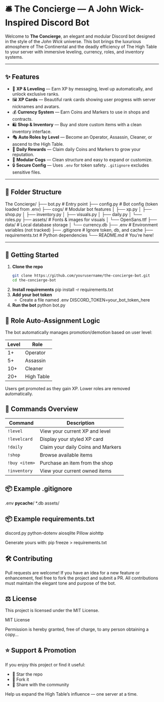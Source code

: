 # 🛎️ The Concierge — A John Wick-Inspired Discord Bot

Welcome to **The Concierge**, an elegant and modular Discord bot designed in the style of the *John Wick* universe. This bot brings the luxurious atmosphere of The Continental and the deadly efficiency of The High Table to your server with immersive leveling, currency, roles, and inventory systems.

---

## ✨ Features

- 🎯 **XP & Leveling** — Earn XP by messaging, level up automatically, and unlock exclusive ranks.
- 🖼️ **XP Cards** — Beautiful rank cards showing user progress with server nicknames and avatars.
- 💰 **Currency System** — Earn Coins and Markers to use in shops and contracts.
- 🛍️ **Shop & Inventory** — Buy and store custom items with a clean inventory interface.
- 🎭 **Auto Roles by Level** — Become an Operator, Assassin, Cleaner, or ascend to the High Table.
- 📅 **Daily Rewards** — Claim daily Coins and Markers to grow your reputation.
- 🧩 **Modular Cogs** — Clean structure and easy to expand or customize.
- 🔒 **Secure Config** — Uses `.env` for token safety. `.gitignore` excludes sensitive files.

---

## 🧱 Folder Structure

The Concierge/
├── bot.py # Entry point
├── config.py # Bot config (token loaded from .env)
├── cogs/ # Modular bot features
│ ├── xp.py
│ ├── shop.py
│ ├── inventory.py
│ ├── visuals.py
│ ├── daily.py
│ └── roles.py
├── assets/ # Fonts & images for visuals
│ └── OpenSans.ttf
├── data/ # Local database storage
│ └── currency.db
├── .env # Environment variables (not tracked)
├── .gitignore # Ignore token, db, and cache
├── requirements.txt # Python dependencies
└── README.md # You're here!


---

## 🚀 Getting Started

1. **Clone the repo**
   ```bash
   git clone https://github.com/yourusername/the-concierge-bot.git
   cd the-concierge-bot
2. **Install requirements**
   pip install -r requirements.txt
3. **Add your bot token**
   - Create a file named .env
    DISCORD_TOKEN=your_bot_token_here
4. **Run the bot**
   python bot.py

## 📜 Role Auto-Assignment Logic
The bot automatically manages promotion/demotion based on user level:

| Level | Role       |
| ----- | ---------- |
| 1+    | Operator   |
| 5+    | Assassin   |
| 10+   | Cleaner    |
| 20+   | High Table |

Users get promoted as they gain XP. Lower roles are removed automatically.

## 🎯 Commands Overview
| Command       | Description                        |
| ------------- | ---------------------------------- |
| `!level`      | View your current XP and level     |
| `!levelcard`  | Display your styled XP card        |
| `!daily`      | Claim your daily Coins and Markers |
| `!shop`       | Browse available items             |
| `!buy <item>` | Purchase an item from the shop     |
| `!inventory`  | View your current owned items      |

## 📦 Example .gitignore
.env
__pycache__/
*.db
assets/


## 📦 Example requirements.txt
discord.py
python-dotenv
aiosqlite
Pillow
aiohttp

Generate yours with:
pip freeze > requirements.txt

## 🛠️ Contributing
Pull requests are welcome! If you have an idea for a new feature or enhancement, feel free to fork the project and submit a PR. All contributions must maintain the elegant tone and purpose of the bot.

## ⚖️ License
This project is licensed under the MIT License.

MIT License

Permission is hereby granted, free of charge, to any person obtaining a copy...

## ⭐ Support & Promotion
If you enjoy this project or find it useful:
- 🌟 Star the repo
- 🍴 Fork it
- 💬 Share with the community

Help us expand the High Table’s influence — one server at a time.


  
